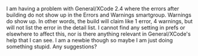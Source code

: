 I am having a problem with General/XCode 2.4 where the errors after building do not show up in the Errors and Warnings smartgroup. Warnings do show up. In other words, the build will claim like 1 error, 4 warnings, but will not list the error in the detail list. I cannot find any setting in prefs or elsewhere to affect this, nor is there anything relevant in General/XCode's help that I can see. I am a newbie though so maybe I am just doing something stupid. Any suggestions?
